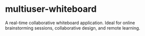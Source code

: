 # multiuser-whiteboard
A real-time collaborative whiteboard application. Ideal for online brainstorming sessions, collaborative design, and remote learning.
